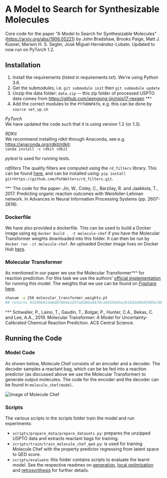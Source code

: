 # A Model to Search for Synthesizable Molecules

Core code for the paper "A Model to Search for Synthesizable Molecules" (https://arxiv.org/abs/1906.05221)
 by John Bradshaw, Brooks Paige, Matt J. Kusner, Marwin H. S. Segler, José Miguel Hernández-Lobato. Updated
 to now run on PyTorch 1.2.



## Installation

1. Install the requirements (listed in requirements.txt). We're using Python 3.6.
2. Get the submodules, i.e. `git submodule init` then `git submodule update`  
3. Unzip the data folder: `data.zip` -- this zip folder of processed USPTO data comes from https://github.com/wengong-jin/nips17-rexgen ^*^
4. Add the correct modules to the `PYTHONPATH`, e.g. this can be done by `source set_up.sh`

*PyTorch*  
We have updated the code such that it is using version 1.2 (or 1.3).

*RDKit*  
 We recommend installing rdkit through Anaconda, see e.g.
https://anaconda.org/rdkit/rdkit:  
`conda install -c rdkit rdkit`

*pytest*
Is used for running tests.

*rdfilters*
The quality filters are computed using the `rd_filters` library. This can be found
 [here](https://github.com/PatWalters/rd_filters), and can be installed using:
`pip install git+https://github.com/PatWalters/rd_filters.git`.


^*^ The code for the paper: Jin, W., Coley, C., Barzilay, R. and Jaakkola, T., 2017. 
Predicting organic reaction outcomes with Weisfeiler-Lehman network. 
In Advances in Neural Information Processing Systems (pp. 2607-2616).


### Dockerfile
We have also provided a dockerfile.
This can be used to build a Docker image using eg `docker build . -t molecule-chef`
 if you have the Molecular Transformer weights downloaded into this folder.
It can then be run by `docker run -it molecule-chef`.
An uploaded Docker image lives on Docker Hub [here](https://hub.docker.com/r/johnbradshaw/molecule-chef).


### Molecular Transformer

As mentioned in our paper we use the Molecular Transformer^†^ for reaction prediction. For this task we use the
authors' [official implementation](https://github.com/pschwllr/MolecularTransformer) for running this model. 
The weights that we use can be found on [Figshare here](https://figshare.com/articles/software/molecular_transformer_weights_pt/13325969). 
```bash
shasum -a 256 molecular_transformer_weights.pt
## returns 93199b61da0a0f864e1d37a8a80a44f0ca9455645e291692e89d5405e786b450  molecular_transformer_weights.pt
```

^†^  Schwaller, P., Laino, T., Gaudin, T., Bolgar, P., Hunter, C.A., Bekas, C. and Lee, A.A., 2019.
 Molecular Transformer: A Model for Uncertainty-Calibrated Chemical Reaction Prediction. ACS Central Science.


## Running the Code

### Model Code

As shown below, Molecule Chef consists of an encoder and a decoder. The decoder samples a reactant bag, which can be 
be fed into a reaction predictor (as discussed above we use the Molecular Transformer) to generate output molecules.
The code for the encoder and the decoder can be found in `molecule_chef/model`.

![Image of Molecule Chef](model.png)


### Scripts
The various scripts in the scripts folder train the model and run experiments:

* `scripts/prepare_data/prepare_datasets.py`: prepares the unzipped USPTO data and extracts reactant bags for training.
* `scripts/train/train_molecule_chef_qed.py`: is used for training Molecule Chef with the property predictor regressing 
from latent space to QED score.
* `scripts/evaluate`: this folder contains scripts to evaluate the learnt model. See the respective readmes on
[generation](scripts/evaluate/generation/generation_readme.md), 
[local optimization](scripts/evaluate/optimize/optimize_readme.md) and 
[retrosynthesis](scripts/evaluate/retrosynthesis/retrosynthesis_readme.md) for further details.

